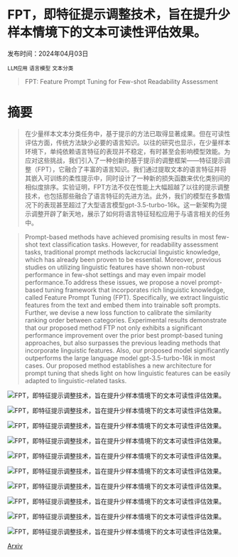 # FPT，即特征提示调整技术，旨在提升少样本情境下的文本可读性评估效果。

发布时间：2024年04月03日

`LLM应用` `语言模型` `文本分类`

> FPT: Feature Prompt Tuning for Few-shot Readability Assessment

# 摘要

> 在少量样本文本分类任务中，基于提示的方法已取得显著成果。但在可读性评估方面，传统方法缺少必要的语言知识。以往的研究也显示，在少量样本环境下，单纯依赖语言特征的表现并不稳定，有时甚至会影响模型效能。为应对这些挑战，我们引入了一种创新的基于提示的调整框架——特征提示调整（FPT），它融合了丰富的语言知识。我们通过提取文本的语言特征并将其嵌入可训练的柔性提示中，同时设计了一种新的损失函数来优化类别间的相似度排序。实验证明，FPT方法不仅在性能上大幅超越了以往的提示调整技术，也包括那些融合了语言特征的先进方法。此外，我们的模型在多数情况下的表现甚至超过了大型语言模型gpt-3.5-turbo-16k。这一新架构为提示调整开辟了新天地，展示了如何将语言特征轻松应用于与语言相关的任务中。

> Prompt-based methods have achieved promising results in most few-shot text classification tasks. However, for readability assessment tasks, traditional prompt methods lackcrucial linguistic knowledge, which has already been proven to be essential. Moreover, previous studies on utilizing linguistic features have shown non-robust performance in few-shot settings and may even impair model performance.To address these issues, we propose a novel prompt-based tuning framework that incorporates rich linguistic knowledge, called Feature Prompt Tuning (FPT). Specifically, we extract linguistic features from the text and embed them into trainable soft prompts. Further, we devise a new loss function to calibrate the similarity ranking order between categories. Experimental results demonstrate that our proposed method FTP not only exhibits a significant performance improvement over the prior best prompt-based tuning approaches, but also surpasses the previous leading methods that incorporate linguistic features. Also, our proposed model significantly outperforms the large language model gpt-3.5-turbo-16k in most cases. Our proposed method establishes a new architecture for prompt tuning that sheds light on how linguistic features can be easily adapted to linguistic-related tasks.

![FPT，即特征提示调整技术，旨在提升少样本情境下的文本可读性评估效果。](../../../paper_images/2404.02772/figure1.png)

![FPT，即特征提示调整技术，旨在提升少样本情境下的文本可读性评估效果。](../../../paper_images/2404.02772/figure2.png)

![FPT，即特征提示调整技术，旨在提升少样本情境下的文本可读性评估效果。](../../../paper_images/2404.02772/figure3.png)

![FPT，即特征提示调整技术，旨在提升少样本情境下的文本可读性评估效果。](../../../paper_images/2404.02772/LLM_prompt.png)

![FPT，即特征提示调整技术，旨在提升少样本情境下的文本可读性评估效果。](../../../paper_images/2404.02772/x1.png)

![FPT，即特征提示调整技术，旨在提升少样本情境下的文本可读性评估效果。](../../../paper_images/2404.02772/x2.png)

![FPT，即特征提示调整技术，旨在提升少样本情境下的文本可读性评估效果。](../../../paper_images/2404.02772/blank.jpg)

![FPT，即特征提示调整技术，旨在提升少样本情境下的文本可读性评估效果。](../../../paper_images/2404.02772/x3.png)

![FPT，即特征提示调整技术，旨在提升少样本情境下的文本可读性评估效果。](../../../paper_images/2404.02772/x4.png)

![FPT，即特征提示调整技术，旨在提升少样本情境下的文本可读性评估效果。](../../../paper_images/2404.02772/colorBar.png)

[Arxiv](https://arxiv.org/abs/2404.02772)
